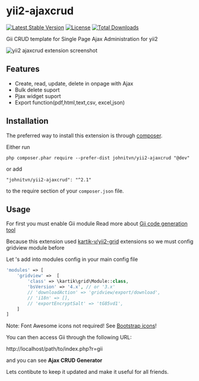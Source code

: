 yii2-ajaxcrud
=============

[![Latest Stable Version](https://poser.pugx.org/johnitvn/yii2-ajaxcrud/v/stable)](https://packagist.org/packages/johnitvn/yii2-ajaxcrud)
[![License](https://poser.pugx.org/johnitvn/yii2-ajaxcrud/license)](https://packagist.org/packages/johnitvn/yii2-ajaxcrud)
[![Total Downloads](https://poser.pugx.org/johnitvn/yii2-ajaxcrud/downloads)](https://packagist.org/packages/johnitvn/yii2-ajaxcrud)

Gii CRUD template for Single Page Ajax Administration for yii2

![yii2 ajaxcrud extension screenshot](https://c1.staticflickr.com/1/330/18659931433_6e3db2461d_o.png "yii2 ajaxcrud extension screenshot")


Features
------------
+ Create, read, update, delete in onpage with Ajax
+ Bulk delete suport
+ Pjax widget suport
+ Export function(pdf,html,text,csv, excel,json)

Installation
------------

The preferred way to install this extension is through [composer](http://getcomposer.org/download/).

Either run

```
php composer.phar require --prefer-dist johnitvn/yii2-ajaxcrud "@dev"
```

or add

```
"johnitvn/yii2-ajaxcrud": "^2.1"
```

to the require section of your `composer.json` file.


Usage
-----
For first you must enable Gii module Read more about [Gii code generation tool](http://www.yiiframework.com/doc-2.0/guide-tool-gii.html)

Because this extension used [kartik-v/yii2-grid](https://github.com/kartik-v/yii2-grid) extensions so we must config gridview module before

Let 's add into modules config in your main config file
```php
'modules' => [
    'gridview' =>  [
        'class' => \kartik\grid\Module::class,
        'bsVersion' => '4.x', // or '3.x'
        // 'downloadAction' => 'gridview/export/download',
        // 'i18n' => [],
        // 'exportEncryptSalt' => 'tG85vd1',
    ]       
]
```
Note: Font Awesome icons not required! See [Bootstrap icons](https://demos.krajee.com/grid#bootstrap-icons)!

You can then access Gii through the following URL:

http://localhost/path/to/index.php?r=gii

and you can see <b>Ajax CRUD Generator</b>


Lets contibute to keep it updated and make it useful for all friends.
